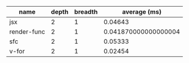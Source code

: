 | name        | depth | breadth | average (ms)         |
| ----------- | ----- | ------- | -------------------- |
| jsx         | 2     | 1       | 0.04643              |
| render-func | 2     | 1       | 0.041870000000000004 |
| sfc         | 2     | 1       | 0.05333              |
| v-for       | 2     | 1       | 0.02454              |